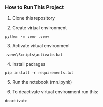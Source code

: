 ### How to Run This Project

1. Clone this repository

2. Create virtual environment
```
python -m venv .venv
```

3. Activate virtual environment
```
.venv\Scripts\activate.bat
```

4. Install packages
```
pip install -r requirements.txt
```

5. Run the notebook (rnn.ipynb)

6. To deactivate virtual environment run this:
```
deactivate
```